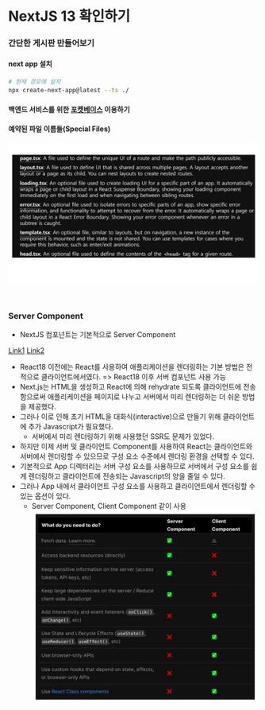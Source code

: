 # NextJS 13 확인하기

### 간단한 게시판 만들어보기

#### next app 설치
```bash
# 현재 경로에 설치
npx create-next-app@latest --ts ./  
```

#### 백엔드 서비스를 위한 [포켓베이스](https://pocketbase.io/docs/) 이용하기

#### 예약된 파일 이름들(Special Files)
![Alt text](image.png)

<br />

### Server Component
- NextJS 컴포넌트는 기본적으로 Server Component

[Link1](https://reactjs.org/blog/2020/12/21/data-fetching-with-react-server-components.html)
[Link2](https://beta.nextjs.org/docs/rendering/server-and-client-components#server-components)

- React18 이전에는 React를 사용하여 애플리케이션을 렌더링하는 기본 방법은 전적으로 클라이언트에서였다. => React18 이후 서버 컴포넌트 사용 가능
- Next.js는 HTML을 생성하고 React에 의해 rehydrate 되도록 클라이언트에 전송함으로써 애플리케이션을 페이지로 나누고 서버에서 미리 렌더링하는 더 쉬운 방법을 제공했다.
- 그러나 이로 인해 초기 HTML을 대화식(interactive)으로 만들기 위해 클라이언트에 추가 Javascript가 필요했다.
  - 서버에서 미리 렌더링하기 위해 사용했던 SSR도 문제가 있었다.
- 하지만 이제 서버 및 클라이언트 Component를 사용하여 React는 클라이언트와 서버에서 렌더링할 수 있으므로 구성 요소 수준에서 렌더링 환경을 선택할 수 있다.
- 기본적으로 App 디렉터리는 서버 구성 요소를 사용하므로 서버에서 구성 요소를 쉽게 렌더링하고 클라이언트에 전송되는 Javascript의 양을 줄일 수 있다.
- 그러나 App 내에서 클라이언트 구성 요소를 사용하고 클라이언트에서 렌더링할 수 있는 옵션이 있다.
  - Server Component, Client Component 같이 사용
![Alt text](image-1.png)

